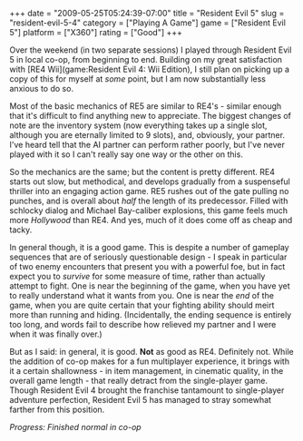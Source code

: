 +++
date = "2009-05-25T05:24:39-07:00"
title = "Resident Evil 5"
slug = "resident-evil-5-4"
category = ["Playing A Game"]
game = ["Resident Evil 5"]
platform = ["X360"]
rating = ["Good"]
+++

Over the weekend (in two separate sessions) I played through Resident Evil 5 in local co-op, from beginning to end.  Building on my great satisfaction with [RE4 Wii](game:Resident Evil 4: Wii Edition), I still plan on picking up a copy of this for myself at <i>some</i> point, but I am now substantially less anxious to do so.

Most of the basic mechanics of RE5 are similar to RE4's - similar enough that it's difficult to find anything new to appreciate.  The biggest changes of note are the inventory system (now everything takes up a single slot, although you are eternally limited to 9 slots), and, obviously, your partner.  I've heard tell that the AI partner can perform rather poorly, but I've never played with it so I can't really say one way or the other on this.

So the mechanics are the same; but the content is pretty different.  RE4 starts out slow, but methodical, and develops gradually from a suspenseful thriller into an engaging action game.  RE5 rushes out of the gate pulling no punches, and is overall about <i>half</i> the length of its predecessor.  Filled with schlocky dialog and Michael Bay-caliber explosions, this game feels much more <i>Hollywood</i> than RE4.  And yes, much of it does come off as cheap and tacky.

In general though, it is a good game.  This is despite a number of gameplay sequences that are of seriously questionable design - I speak in particular of two enemy encounters that present you with a powerful foe, but in fact expect you to <i>survive</i> for some measure of time, rather than actually attempt to fight.  One is near the beginning of the game, when you have yet to really understand what it wants from you.  One is near the <i>end</i> of the game, when you are quite certain that your fighting ability should meirt more than running and hiding.  (Incidentally, the ending sequence is entirely too long, and words fail to describe how relieved my partner and I were when it was finally over.)

But as I said: in general, it is good.  <b>Not</b> as good as RE4.  Definitely not.  While the addition of co-op makes for a fun multiplayer experience, it brings with it a certain shallowness - in item management, in cinematic quality, in the overall game length - that really detract from the single-player game.  Though Resident Evil 4 brought the franchise tantamount to single-player adventure perfection, Resident Evil 5 has managed to stray somewhat farther from this position.

<i>Progress: Finished normal in co-op</i>